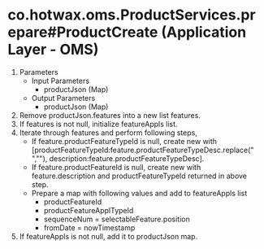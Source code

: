 # co.hotwax.oms.ProductServices.prepare#ProductCreate (Application Layer - OMS)
1. Parameters
    * Input Parameters
        * productJson (Map)
    * Output Parameters
        * productJson (Map)
2. Remove productJson.features into a new list features.
3. If features is not null, initialize featureAppls list.
4. Iterate through features and perform following steps,
    * If feature.productFeatureTypeId is null, create new with [productFeatureTypeId:feature.productFeatureTypeDesc.replace(" ",""), description:feature.productFeatureTypeDesc].
    * If feature.productFeatureId is null, create new with feature.description and productFeatureTypeId returned in above step.
    * Prepare a map with following values and add to featureAppls list
        * productFeatureId
        * productFeatureApplTypeId
        * sequenceNum = selectableFeature.position
        * fromDate = nowTimestamp
5. If featureAppls is not null, add it to productJson map.
